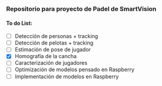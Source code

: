 ### Repositorio para proyecto de Padel de SmartVision
#### To do List:
- [ ] Detección de personas + tracking
- [ ] Detección de pelotas + tracking
- [ ] Estimación de pose de jugador
- [X] Homografía de la cancha
- [ ] Caracterización de jugadores
- [ ] Optimización de modelos pensado en Raspberry
- [ ] Implementación de modelos en Raspberry
